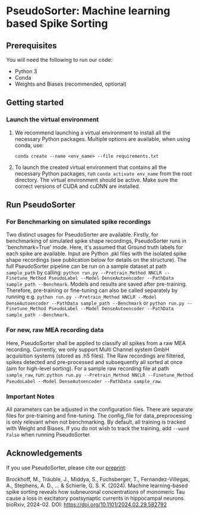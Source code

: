 # PseudoSorter: Machine learning based Spike Sorting

## Prerequisites
You will need the following to run our code:
* Python 3
* Conda
* Weights and Biases (recommended, optional)

## Getting started
### Launch the virtual environment
1. We recommend launching a virtual environment to install all the necessary Python packages. Multiple options are available, when using conda, use:

    `conda create --name <env_name> --file requirements.txt`
2. To launch the created virtual environment that contains all the necessary Python packages, run
`conda activate env_name` from the root directory. 
The virtual environment should be active. Make sure the correct versions of CUDA and cuDNN are installed.

## Run PseudoSorter
### For Benchmarking on simulated spike recordings
Two distinct usages for PseudoSorter are available. Firstly, for benchmarking of simulated spike shape recordings, PseudoSorter runs in 'benchmark=True' mode.
Here, it's assumed that Ground truth labels for each spike are available. Input are Python .pkl files with the isolated spike shape recordings (see publication below for details on the structure).
The full PseudoSorter pipeline can be run on a sample dataset at path `sample_path` by calling:
`python run.py --Pretrain_Method NNCLR --Finetune_Method PseudoLabel --Model DenseAutoencoder --PathData sample_path --Benchmark`.
Models and results are saved after pre-training. Therefore, pre-training or fine-tuning can also be called separately by running e.g.
`python run.py --Pretrain_Method NNCLR --Model DenseAutoencoder --PathData sample_path --Benchmark` or 
`python run.py --Finetune_Method PseudoLabel --Model DenseAutoencoder --PathData sample_path --Benchmark`.

### For new, raw MEA recording data
Here, PseudoSorter shall be applied to classify all spikes from a raw MEA recording. Currently, we only support Multi Channel system GmbH acquisition systems (stored as .h5 files). The Raw recordings are filtered, spikes detected and pre-processed and subsequently all sorted at once (aim for high-level sorting).
For a sample raw recording file at path `sample_raw`, run:
`python run.py --Pretrain_Method NNCLR --Finetune_Method PseudoLabel --Model DenseAutoencoder --PathData sample_raw`.


### Important Notes
All parameters can be adjusted in the configuration files. There are separate files for pre-training and fine-tuning. The config_file for data_preprocessing is only relevant when not benchmarking. By default, all training is tracked with Weight and Biases. If you do not wish to track the training, add `--wand False` when running PseudoSorter.


## Acknowledgements
If you use PseudoSorter, please cite our [preprint](https://doi.org/10.1101/2024.02.29.582792 ):

Brockhoff, M., Träuble, J., Middya, S., Fuchsberger, T., Fernandez-Villegas, A., Stephens, A. D., ... & Schierle, G. S. K. (2024). Machine learning-based spike sorting reveals how subneuronal concentrations of monomeric Tau cause a loss in excitatory postsynaptic currents in hippocampal neurons. bioRxiv, 2024-02. DOI: https://doi.org/10.1101/2024.02.29.582792


